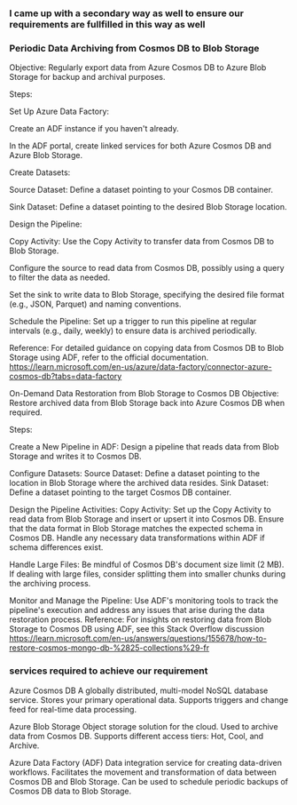 ### I came up with a secondary way as well to ensure our requirements are fullfilled in this way as well
### Periodic Data Archiving from Cosmos DB to Blob Storage
Objective: Regularly export data from Azure Cosmos DB to Azure Blob Storage for backup and archival purposes. 

Steps:

Set Up Azure Data Factory:

Create an ADF instance if you haven't already.​

In the ADF portal, create linked services for both Azure Cosmos DB and Azure Blob Storage.​

Create Datasets:

Source Dataset: Define a dataset pointing to your Cosmos DB container.​

Sink Dataset: Define a dataset pointing to the desired Blob Storage location.​

Design the Pipeline:

Copy Activity: Use the Copy Activity to transfer data from Cosmos DB to Blob Storage.​

Configure the source to read data from Cosmos DB, possibly using a query to filter the data as needed.

Set the sink to write data to Blob Storage, specifying the desired file format (e.g., JSON, Parquet) and naming conventions.

Schedule the Pipeline: Set up a trigger to run this pipeline at regular intervals (e.g., daily, weekly) to ensure data is archived periodically.​

Reference: For detailed guidance on copying data from Cosmos DB to Blob Storage using ADF, refer to the official documentation.
https://learn.microsoft.com/en-us/azure/data-factory/connector-azure-cosmos-db?tabs=data-factory

On-Demand Data Restoration from Blob Storage to Cosmos DB
Objective: Restore archived data from Blob Storage back into Azure Cosmos DB when required.​

Steps:

Create a New Pipeline in ADF:
Design a pipeline that reads data from Blob Storage and writes it to Cosmos DB.​

Configure Datasets:
Source Dataset: Define a dataset pointing to the location in Blob Storage where the archived data resides.​
Sink Dataset: Define a dataset pointing to the target Cosmos DB container.​

Design the Pipeline Activities:
Copy Activity: Set up the Copy Activity to read data from Blob Storage and insert or upsert it into Cosmos DB.​
Ensure that the data format in Blob Storage matches the expected schema in Cosmos DB.
Handle any necessary data transformations within ADF if schema differences exist.

Handle Large Files:
Be mindful of Cosmos DB's document size limit (2 MB). If dealing with large files, consider splitting them into smaller chunks during the archiving process.​

Monitor and Manage the Pipeline:
Use ADF's monitoring tools to track the pipeline's execution and address any issues that arise during the data restoration process.​
Reference: For insights on restoring data from Blob Storage to Cosmos DB using ADF, see this Stack Overflow discussion
https://learn.microsoft.com/en-us/answers/questions/155678/how-to-restore-cosmos-mongo-db-%2825-collections%29-fr 

### services required to achieve our requirement
Azure Cosmos DB
A globally distributed, multi-model NoSQL database service.
Stores your primary operational data.
Supports triggers and change feed for real-time data processing.​

Azure Blob Storage
Object storage solution for the cloud.
Used to archive data from Cosmos DB.
Supports different access tiers: Hot, Cool, and Archive.​

Azure Data Factory (ADF)
Data integration service for creating data-driven workflows.
Facilitates the movement and transformation of data between Cosmos DB and Blob Storage.
Can be used to schedule periodic backups of Cosmos DB data to Blob Storage.
